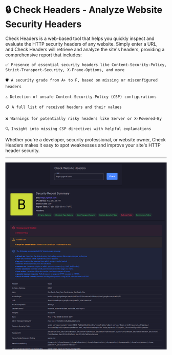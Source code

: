 ﻿# :lock: Check Headers - Analyze Website Security Headers


Check Headers is a web-based tool that helps you quickly inspect and evaluate the HTTP security headers of any website. Simply enter a URL, and Check Headers will retrieve and analyze the site's headers, providing a comprehensive report that includes:

    ✅ Presence of essential security headers like Content-Security-Policy, Strict-Transport-Security, X-Frame-Options, and more

    🛡 A security grade from A+ to F, based on missing or misconfigured headers

    ⚠ Detection of unsafe Content-Security-Policy (CSP) configurations

    📋 A full list of received headers and their values

    ❌ Warnings for potentially risky headers like Server or X-Powered-By

    🔍 Insight into missing CSP directives with helpful explanations

Whether you're a developer, security professional, or website owner, Check Headers makes it easy to spot weaknesses and improve your site's HTTP header security.

---

![image](assets/images/CheckHeaders.png)
